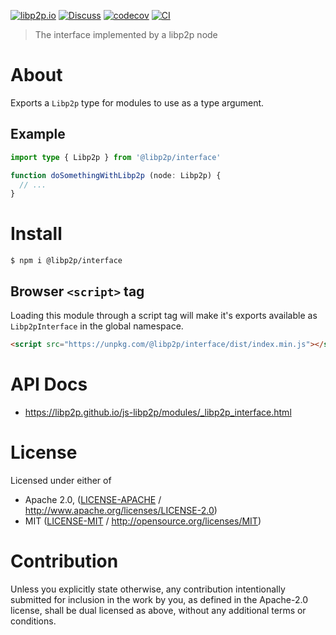 [![libp2p.io](https://img.shields.io/badge/project-libp2p-yellow.svg?style=flat-square)](http://libp2p.io/)
[![Discuss](https://img.shields.io/discourse/https/discuss.libp2p.io/posts.svg?style=flat-square)](https://discuss.libp2p.io)
[![codecov](https://img.shields.io/codecov/c/github/libp2p/js-libp2p.svg?style=flat-square)](https://codecov.io/gh/libp2p/js-libp2p)
[![CI](https://img.shields.io/github/actions/workflow/status/libp2p/js-libp2p/main.yml?branch=main\&style=flat-square)](https://github.com/libp2p/js-libp2p/actions/workflows/main.yml?query=branch%3Amain)

> The interface implemented by a libp2p node

# About

Exports a `Libp2p` type for modules to use as a type argument.

## Example

```typescript
import type { Libp2p } from '@libp2p/interface'

function doSomethingWithLibp2p (node: Libp2p) {
  // ...
}
```

# Install

```console
$ npm i @libp2p/interface
```

## Browser `<script>` tag

Loading this module through a script tag will make it's exports available as `Libp2pInterface` in the global namespace.

```html
<script src="https://unpkg.com/@libp2p/interface/dist/index.min.js"></script>
```

# API Docs

- <https://libp2p.github.io/js-libp2p/modules/_libp2p_interface.html>

# License

Licensed under either of

- Apache 2.0, ([LICENSE-APACHE](LICENSE-APACHE) / <http://www.apache.org/licenses/LICENSE-2.0>)
- MIT ([LICENSE-MIT](LICENSE-MIT) / <http://opensource.org/licenses/MIT>)

# Contribution

Unless you explicitly state otherwise, any contribution intentionally submitted for inclusion in the work by you, as defined in the Apache-2.0 license, shall be dual licensed as above, without any additional terms or conditions.
